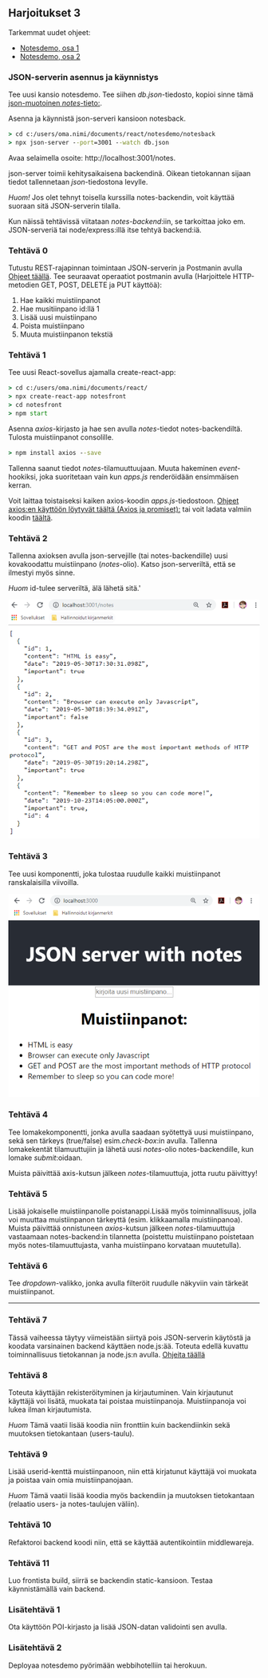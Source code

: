 ## Harjoitukset 3

Tarkemmat uudet ohjeet:

- [Notesdemo, osa 1](./demot/notesdemo_osa1.html)
- [Notesdemo, osa 2](./demot/notesdemo_osa2.html)
### JSON-serverin asennus ja käynnistys

Tee uusi kansio notesdemo. Tee siihen *db.json*-tiedosto, kopioi sinne tämä [json-muotoinen *notes*-tieto:](https://fullstackopen.com/osa2/palvelimella_olevan_datan_hakeminen).

Asenna ja käynnistä json-serveri kansioon notesback.

```cmd
> cd c:/users/oma.nimi/documents/react/notesdemo/notesback
> npx json-server --port=3001 --watch db.json
```

Avaa selaimella osoite: http://localhost:3001/notes.

json-server toimii kehitysaikaisena backendinä. Oikean tietokannan sijaan tiedot tallennetaan *json*-tiedostona levylle.

*Huom!* Jos olet tehnyt toisella kurssilla notes-backendin, voit käyttää suoraan sitä JSON-serverin tilalla.

Kun näissä tehtävissä viitataan *notes-backend*:iin, se tarkoittaa joko em. JSON-serveriä tai node/express:illä itse tehtyä backend:iä.

### Tehtävä 0

Tutustu REST-rajapinnan toimintaan JSON-serverin ja Postmanin avulla [Ohjeet täällä](../tietokannat/rest-json.html).
Tee seuraavat operaatiot postmanin avulla (Harjoittele HTTP-metodien GET, POST, DELETE ja PUT käyttöä):

1. Hae kaikki muistiinpanot
2. Hae musitiinpano id:llä 1
3. Lisää uusi muistiinpano
4. Poista muistiinpano
5. Muuta muistiinpanon tekstiä

### Tehtävä 1

Tee uusi React-sovellus ajamalla create-react-app:

```cmd
> cd c:/users/oma.nimi/documents/react/
> npx create-react-app notesfront
> cd notesfront
> npm start
```

Asenna *axios*-kirjasto ja hae sen avulla *notes*-tiedot notes-backendiltä. Tulosta muistiinpanot consolille.

```cmd
> npm install axios --save
```

Tallenna saanut tiedot *notes*-tilamuuttuujaan. Muuta hakeminen *event*-hookiksi, joka suoritetaan vain kun *apps.js* renderöidään ensimmäisen kerran.

Voit laittaa toistaiseksi kaiken axios-koodin *apps.js*-tiedostoon. [Ohjeet axios:en käyttöön löytyvät täältä (Axios ja promiset):](https://fullstackopen.com/osa2/palvelimella_olevan_datan_hakeminen) tai voit ladata valmiin koodin [täältä](./axios-service.html).

### Tehtävä 2

Tallenna axioksen avulla json-servejille (tai notes-backendille) uusi kovakoodattu muistiinpano (*notes*-olio). Katso json-serveriltä, että se ilmestyi myös sinne.

*Huom* id-tulee serveriltä, älä lähetä sitä.'

![notes](./img/json_server.PNG)

### Tehtävä 3

Tee uusi komponentti, joka tulostaa ruudulle kaikki muistiinpanot ranskalaisilla viivoilla.

![notes](./img/notes_server.PNG)

### Tehtävä 4

Tee lomakekomponentti, jonka avulla saadaan syötettyä uusi muistiinpano, sekä sen tärkeys (true/false) esim.*check-box*:in avulla. Tallenna lomakekentät tilamuuttujiin ja lähetä uusi *notes*-olio notes-backendille, kun lomake *submit*:oidaan.

Muista päivittää axis-kutsun jälkeen *notes*-tilamuuttuja, jotta ruutu päivittyy!

### Tehtävä 5

Lisää jokaiselle muistiinpanolle poistanappi.Lisää myös toiminnallisuus, jolla voi muuttaa muistiinpanon tärkeyttä (esim. klikkaamalla muistiinpanoa). Muista päivittää onnistuneen *axios*-kutsun jälkeen *notes*-tilamuuttuja vastaamaan notes-backend:in tilannetta (poistettu muistiinpano poistetaan myös notes-tilamuuttujasta, vanha muistiinpano korvataan muutetulla).

### Tehtävä 6

Tee *dropdown*-valikko, jonka avulla filteröit ruudulle näkyviin vain tärkeät muistiinpanot.

---
### Tehtävä 7

Tässä vaiheessa täytyy viimeistään siirtyä pois JSON-serverin käytöstä ja koodata varsinainen backend käyttäen node.js:ää. Toteuta edellä kuvattu toiminnallisuus tietokannan ja node.js:n avulla. [Ohjeita täällä](https://otredu.github.io/frameworks/node.html)

### Tehtävä 8

Toteuta käyttäjän rekisteröityminen ja kirjautuminen. Vain kirjautunut käyttäjä voi lisätä, muokata tai poistaa muistiinpanoja. Muistiinpanoja voi lukea ilman kirjautumista.

*Huom* Tämä vaatii lisää koodia niin fronttiin kuin backendiinkin sekä muutoksen tietokantaan (users-taulu).

### Tehtävä 9

Lisää userid-kenttä muistiinpanoon, niin että kirjatunut käyttäjä voi muokata ja poistaa vain omia muistiinpanojaan.

*Huom* Tämä vaatii lisää koodia myös backendiin ja muutoksen tietokantaan (relaatio users- ja notes-taulujen väliin).

### Tehtävä 10

Refaktoroi backend koodi niin, että se käyttää autentikointiin middlewareja.

### Tehtävä 11

Luo frontista build, siirrä se backendin static-kansioon. Testaa käynnistämällä vain backend.

### Lisätehtävä 1

Ota käyttöön POI-kirjasto ja lisää JSON-datan validointi sen avulla.

### Lisätehtävä 2

Deployaa notesdemo pyörimään webbihotelliin tai herokuun.
